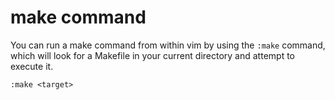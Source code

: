 # make command

You can run a make command from within vim by using the `:make` command, which will look for a 
Makefile in your current directory and attempt to execute it. 

```
:make <target>
```
